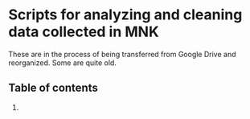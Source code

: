 # Scripts for analyzing and cleaning data collected in MNK

These are in the process of being transferred from Google Drive and reorganized. Some are quite old.

## Table of contents

1. 